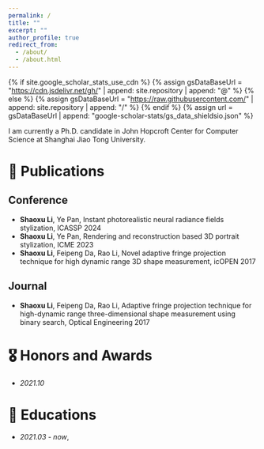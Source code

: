 ```yaml
---
permalink: /
title: ""
excerpt: ""
author_profile: true
redirect_from: 
  - /about/
  - /about.html
---
```


{% if site.google_scholar_stats_use_cdn %}
{% assign gsDataBaseUrl = "https://cdn.jsdelivr.net/gh/" | append: site.repository | append: "@" %}
{% else %}
{% assign gsDataBaseUrl = "https://raw.githubusercontent.com/" | append: site.repository | append: "/" %}
{% endif %}
{% assign url = gsDataBaseUrl | append: "google-scholar-stats/gs_data_shieldsio.json" %}

<span class='anchor' id='about-me'></span>

I am currently a Ph.D. candidate in John Hopcroft Center for Computer Science at Shanghai Jiao Tong University.



# 📝 Publications 
## Conference
- **Shaoxu Li**, Ye Pan, Instant photorealistic neural radiance fields stylization, ICASSP 2024
- **Shaoxu Li**, Ye Pan, Rendering and reconstruction based 3D portrait stylization, ICME 2023
- **Shaoxu Li**, Feipeng Da, Rao Li, Novel adaptive fringe projection technique for high dynamic range 3D shape measurement, icOPEN 2017
## Journal
- **Shaoxu Li**, Feipeng Da, Rao Li, Adaptive fringe projection technique for high-dynamic range three-dimensional shape
measurement using binary search, Optical Engineering 2017

# 🎖 Honors and Awards
- *2021.10* 
 

# 📖 Educations
- *2021.03 - now*, 


